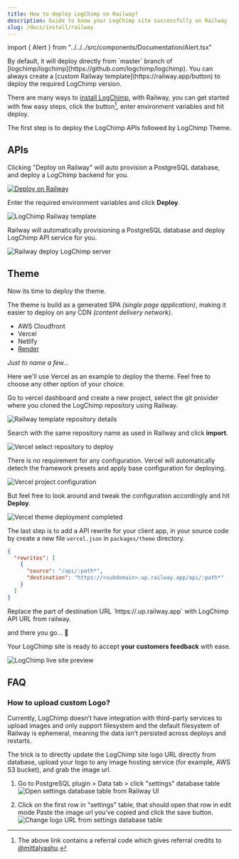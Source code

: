 ```yaml
---
title: How to deploy LogChimp on Railway?
description: Guide to know your LogChimp site successfully on Railway
slug: /docs/install/railway
---
```


import { Alert } from "../../../src/components/Documentation/Alert.tsx"

<Alert type="warning">
  By default, it will deploy directly from `master` branch of [logchimp/logchimp](https://github.com/logchimp/logchimp). You can always create a [custom Railway template](https://railway.app/button) to deploy the required LogChimp version.
</Alert>

There are many ways to [install LogChimp](/docs/install), with Railway, you can get started with few easy steps, click the button[^1], enter environment variables and hit deploy.

The first step is to deploy the LogChimp APIs followed by LogChimp Theme.

## APIs

Clicking "Deploy on Railway" will auto provision a PostgreSQL database, and deploy a LogChimp backend for you.

[![Deploy on Railway](https://railway.app/button.svg)](https://railway.app/new/template/3Bm-Un?referralCode=mittalyashu)

Enter the required environment variables and click **Deploy**.

![LogChimp Railway template](../../images/docs/install/railway/01_logchimp-railway-template.png)

Railway will automatically provisioning a PostgreSQL database and deploy LogChimp API service for you.

![Railway deploy LogChimp server](../../images/docs/install/railway/02_deploy-logchimp-service.png)

## Theme

Now its time to deploy the theme.

The theme is build as a generated SPA _(single page application)_, making it easier to deploy on any CDN _(content delivery network)_.

- AWS Cloudfront
- Vercel
- Netlify
- [Render](/docs/install/render)

_Just to name a few..._

Here we'll use Vercel as an example to deploy the theme. Feel free to choose any other option of your choice.

Go to vercel dashboard and create a new project, select the git provider where you cloned the LogChimp repository using Railway.

![Railway template repository details](../../images/docs/install/railway/03_railway-template-repository-details.png)

Search with the same repository name as used in Railway and click **import**.

![Vercel select repository to deploy](../../images/docs/install/railway/04_vercel-select-repository-to-deploy.png)

There is no requirement for any configuration. Vercel will automatically detech the framework presets and apply base configuration for deploying.

![Vercel project configuration](../../images/docs/install/railway/05_vercel-project-configuration.png)

But feel free to look around and tweak the configuration accordingly and hit **Deploy**.

![Vercel theme deployment completed](../../images/docs/install/railway/06_vercel-theme-deployment-completed.gif)

The last step is to add a API rewrite for your client app, in your source code by create a new file `vercel.json` in `packages/theme` directory.

```json
{
  "rewrites": [
    {
      "source": "/api/:path*",
      "destination": "https://<subdomain>.up.railway.app/api/:path*"
    }
  ]
}
```

<Alert type="warning">
  Replace the part of destination URL `https://<subdomain>.up.railway.app` with LogChimp API URL from railway.
</Alert>

and there you go... 🚄

Your LogChimp site is ready to accept **your customers feedback** with ease.

![LogChimp live site preview](../../images/docs/install/railway/07_logchimp-live-site-preview.png)

## FAQ

### How to upload custom Logo?

Currently, LogChimp doesn’t have integration with third-party services to upload images and only support filesystem and the default filesystem of Railway is ephemeral, meaning the data isn’t persisted across deploys and restarts.

The trick is to directly update the LogChimp site logo URL directly from database, upload your logo to any image hosting service (for example, AWS S3 bucket), and grab the image url.

1. Go to PostgreSQL plugin > Data tab > click "settings" database table
   ![Open settings database table from Railway UI](../../images/docs/install/railway/settings-database-table.jpg)

2. Click on the first row in "settings" table, that should open that row in edit mode
   Paste the image url you've copied and click the save button.
   ![Change logo URL from settings database table](../../images/docs/install/railway/change-logo-url-from-database.jpg)

[^1]: The above link contains a referral code which gives referral credits to [@mittalyashu](https://github.com/mittalyashu).
